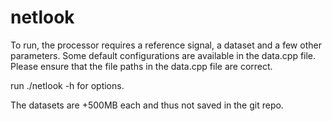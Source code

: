 # netlook
To run, the processor requires a reference signal, a dataset and a few other parameters. 
Some default configurations are available in the data.cpp file.
Please ensure that the file paths in the data.cpp file are correct.

run ./netlook -h for options.

The datasets are +500MB each and thus not saved in the git repo.
